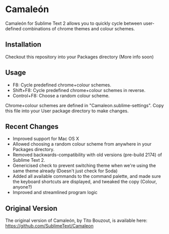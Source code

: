 # Camaleón

Camaleón for Sublime Text 2 allows you to quickly cycle between user-defined
combinations of chrome themes and colour schemes.

## Installation

Checkout this repository into your Packages directory (More info soon)

## Usage

* F8:			Cycle predefined chrome+colour schemes.
* Shift+F8:		Cycle predefined chrome+colour schemes in reverse.
* Control+F8:	Choose a random colour scheme.

Chrome+colour schemes are defined in "Camaleon.sublime-settings". Copy this file
into your User package directory to make changes.

## Recent Changes

* Improved support for Mac OS X
* Allowed choosing a random colour scheme from anywhere in your Packages
  directory.
* Removed backwards-compatibility with old versions (pre-build 2174) of Sublime
  Text 2.
* Genericised check to prevent switching theme when we're using the same theme
  already (Doesn't just check for Soda)
* Added all available commands to the command palette, and made sure the
  keyboard shortcuts are displayed, and tweaked the copy (Colour, anyone?)
* Improved and streamlined program logic

## Original Version

The original version of Camaleón, by Tito Bouzout, is available here:
https://github.com/SublimeText/Camaleon